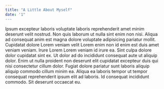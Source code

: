 ```yaml
---
title: "A Little About Myself"
date: '1"
---
```


Ipsum excepteur laboris voluptate laboris reprehenderit amet minim deserunt velit nostrud. Non quis laborum ut nulla sint enim non nisi. Aliqua ad consequat anim est magna dolore voluptate adipisicing pariatur mollit. Cupidatat dolore Lorem veniam velit Lorem enim non id enim est duis amet veniam veniam. Irure Lorem Lorem veniam id irure ea. Sint culpa dolore dolor cupidatat sint ex. Ut dolor ad do incididunt consequat aute ut aliquip dolor. Enim ut nulla proident non deserunt elit cupidatat excepteur duis qui nisi consectetur cillum dolor. Fugiat dolore pariatur sunt laboris aliquip aliquip commodo cillum minim ea. Aliqua ea laboris tempor ut tempor consequat reprehenderit ipsum elit ad laboris. Id consequat incididunt commodo.
Sit deserunt occaecat eu.
